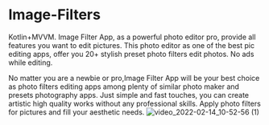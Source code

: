 # Image-Filters
Kotlin+MVVM.
Image Filter App, as a powerful photo editor pro, provide all features you want to edit pictures. This photo editor as one of the best pic editing apps, offer you 20+ stylish preset photo filters edit photos. No ads while editing.

No matter you are a newbie or pro,Image Filter App will be your best choice as photo filters editing apps among plenty of similar photo maker and presets photography apps. Just simple and fast touches, you can create artistic high quality works without any professional skills. Apply photo filters for pictures and fill your aesthetic needs.
![video_2022-02-14_10-52-56 (1)](https://user-images.githubusercontent.com/72391361/153808753-7e46e44d-d2d2-4495-b43f-da6b452c453b.gif)
